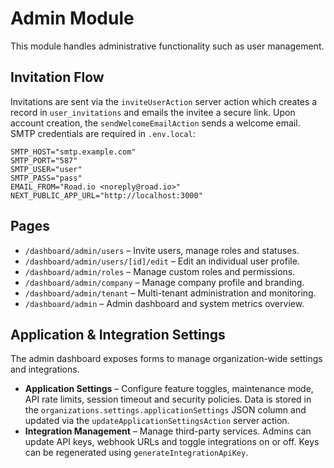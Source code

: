 # Admin Module

This module handles administrative functionality such as user management.

## Invitation Flow

Invitations are sent via the `inviteUserAction` server action which creates a record in `user_invitations` and emails the invitee a secure link.
Upon account creation, the `sendWelcomeEmailAction` sends a welcome email. SMTP credentials are required in `.env.local`:

```
SMTP_HOST="smtp.example.com"
SMTP_PORT="587"
SMTP_USER="user"
SMTP_PASS="pass"
EMAIL_FROM="Road.io <noreply@road.io>"
NEXT_PUBLIC_APP_URL="http://localhost:3000"
```

## Pages

- `/dashboard/admin/users` – Invite users, manage roles and statuses.
- `/dashboard/admin/users/[id]/edit` – Edit an individual user profile.
- `/dashboard/admin/roles` – Manage custom roles and permissions.
- `/dashboard/admin/company` – Manage company profile and branding.
- `/dashboard/admin/tenant` – Multi-tenant administration and monitoring.
- `/dashboard/admin` – Admin dashboard and system metrics overview.

## Application & Integration Settings

The admin dashboard exposes forms to manage organization-wide settings and
integrations.

- **Application Settings** – Configure feature toggles, maintenance mode, API
  rate limits, session timeout and security policies. Data is stored in the
  `organizations.settings.applicationSettings` JSON column and updated via the
  `updateApplicationSettingsAction` server action.
- **Integration Management** – Manage third-party services. Admins can update
  API keys, webhook URLs and toggle integrations on or off. Keys can be
  regenerated using `generateIntegrationApiKey`.

